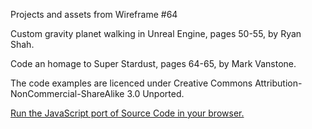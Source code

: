 Projects and assets from Wireframe #64

Custom gravity planet walking in Unreal Engine, pages 50-55, by Ryan Shah.

Code an homage to Super Stardust, pages 64-65, by Mark Vanstone.

The code examples are licenced under Creative Commons Attribution-NonCommercial-ShareAlike 3.0 Unported.

[Run the JavaScript port of Source Code in your browser.](https://thisarray.github.io/Wireframe-64/source-code-startdust/stardust.html)
